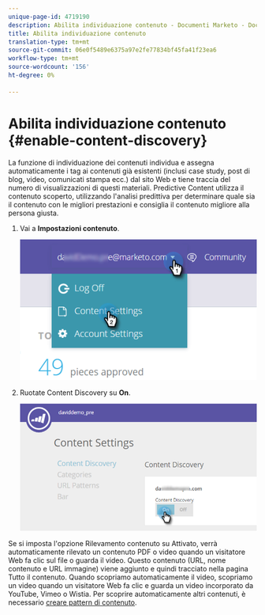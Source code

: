 ```yaml
---
unique-page-id: 4719190
description: Abilita individuazione contenuto - Documenti Marketo - Documentazione prodotto
title: Abilita individuazione contenuto
translation-type: tm+mt
source-git-commit: 06e0f5489e6375a97e2fe77834bf45fa41f23ea6
workflow-type: tm+mt
source-wordcount: '156'
ht-degree: 0%

---
```



# Abilita individuazione contenuto {#enable-content-discovery}

La funzione di individuazione dei contenuti individua e assegna automaticamente i tag ai contenuti già esistenti (inclusi case study, post di blog, video, comunicati stampa ecc.) dal sito Web e tiene traccia del numero di visualizzazioni di questi materiali.  Predictive Content utilizza il contenuto scoperto, utilizzando l&#39;analisi predittiva per determinare quale sia il contenuto con le migliori prestazioni e consiglia il contenuto migliore alla persona giusta.

1. Vai a **Impostazioni contenuto**.

   ![](assets/settings-dropdown-hand.png)

1. Ruotate Content Discovery su **On**.

   ![](assets/content-discovery-on-hand.png)

Se si imposta l&#39;opzione Rilevamento contenuto su Attivato, verrà automaticamente rilevato un contenuto PDF o video quando un visitatore Web fa clic sul file o guarda il video. Questo contenuto (URL, nome contenuto e URL immagine) viene aggiunto e quindi tracciato nella pagina Tutto il contenuto. Quando scopriamo automaticamente il video, scopriamo un video quando un visitatore Web fa clic e guarda un video incorporato da YouTube, Vimeo o Wistia. Per scoprire automaticamente altri contenuti, è necessario [creare pattern di contenuto](/help/marketo/product-docs/predictive-content/getting-started/create-content-patterns.md).
